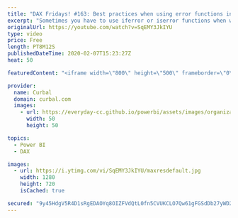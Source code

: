 ```yaml
---
title: "DAX Fridays! #163: Best practices when using error functions in DAX"
excerpt: "Sometimes you have to use iferror or iserror functions when writing DAX measures, but that is often not a good practice. In today's video I will tell you why and what you can do to avoid them as much as possible.  Get Northwind Dataset: https://www.youtube.com/watch?v=k3NMIlLffrU  Link to DAX Fridays"
originalUrl: https://youtube.com/watch?v=SqEMY3JkIYU
type: video
price: Free
length: PT8M12S
publishedDateTime: 2020-02-07T15:23:27Z
heat: 50

featuredContent: "<iframe width=\"800\" height=\"500\" frameborder=\"0\" src=\"https://www.youtube.com/embed/SqEMY3JkIYU\" allow=\"accelerometer; autoplay; encrypted-media; gyroscope; picture-in-picture\" allowfullscreen></iframe>"

provider:
  name: Curbal
  domain: curbal.com
  images:
    - url: https://everyday-cc.github.io/powerbi/assets/images/organizations/curbal.com-50x50.jpg
      width: 50
      height: 50

topics:
  - Power BI
  - DAX

images:
  - url: https://i.ytimg.com/vi/SqEMY3JkIYU/maxresdefault.jpg
    width: 1280
    height: 720
    isCached: true

secured: "9y45HdgV5R4D1sRgEDAOYq8OIZFVdQtL0fn5CVUKCLO7Qw61gFGSdDb27yWD2GzVabIj1SdlBzWoDv0vDz8Tf2Fwk4TMRGH55s20+V8MSs9rzwggTwbpwGjyw2K5EFWf8jE1i5HjDtYkzgw09mbN3xqri7JRXpJc9ROfevTb7O1vI+zHO0i8wcioZ/9m/dy902zYoOFm8GpLMgMniRLrdumJ9fRS3swGYnfIzQIyeo4fxWx3LyTQdhuw2x1+ots9ou6+5EEvUGDQacJcBUsTnWxSvZNkMlS5n9pEe/bQ4wEut2D9kNfAz5V8f3CI/bADvnL6BC+6RgxQQNsMKe/f6irT1u+yMlsJcVTNXRlAjvZ7yepNCEGR94bYQWPbqyj/pfpT+SzbLSzyi4jkOUO0b7EM1wZexDv7WtzGhpZm+8k=;ND+PEXAIImNE6SQk8Qirfw=="
---
```


